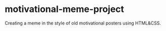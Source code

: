 # motivational-meme-project
Creating a meme in the style of old motivational posters using HTML&amp;CSS.
